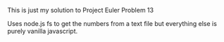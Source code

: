 This is just my solution to Project Euler Problem 13

Uses node.js fs to get the numbers from a text file but everything else is purely vanilla javascript.